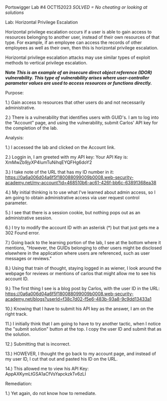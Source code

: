 Portswigger Lab #4 OCT152023 *SOLVED = No cheating or looking at solutions*

Lab: Horizontal Privilege Escalation

Horizontal privilege escalation occurs if a user is able to gain access to resources belonging to another user, instead of their own resources of that type. For example, if an employee can access the records of other employees as well as their own, then this is horizontal privilege escalation.

Horizontal privilege escalation attacks may use similar types of exploit methods to vertical privilege escalation. 

<b>Note</b>
<b>*This is an example of an insecure direct object reference (IDOR) vulnerability. This type of vulnerability arises where user-controller parameter values are used to access resources or functions directly.*</b>

Purpose: 

1.) Gain access to resources that other users do and not necessarily administrative.

2.) There is a vulnerability that identifies users with GUID's. I am to log into the "Account" page, and using the vulnerability, submit Carlos' API key for the completion of the lab.

Analysis: 
    
1.) I accessed the lab and clicked on the Account link.

2.) Loggin in, I am greeted with my API key: Your API Key is: XmMwZb9jyXP4lumTuNihqEYQFHg6doY2

3.) I take note of the URL that has my ID number in it: https://0a6a006d04a6f5f180088099009b0008.web-security-academy.net/my-account?id=468510b6-ac61-426f-bb6c-63891368ea38

4.) My initial thinking is to use what I've learned about admin access, so I am going to obtain administrative access via user request control parameter.

5.) I see that there is a session cookie, but nothing pops out as an administrative session. 

6.) I try to modify the account ID with an asterisk (*) but that just gets me a 302 Found error.

7.) Going back to the learning portion of the lab, I see at the bottom where it mentions, "However, the GUIDs belonging to other users might be disclosed elsewhere in the application where users are referenced, such as user messages or reviews."

8.) Using that train of thought, staying logged in as wiener, I look around the webpage for reviews or mentions of carlos that might allow me to see his account ID.

9.) The first thing I see is a blog post by Carlos, with the user ID in the URL: https://0a6a006d04a6f5f180088099009b0008.web-security-academy.net/blogs?userId=f38c7d02-f5e6-483b-93a8-9c9dd13433a1

10.) Knowing that I have to submit his API key as the answer, I am on the right track.

11.) I initially think that I am going to have to try another tactic, when I notice the "submit solution" button at the top. I copy the user ID and submit that as the solution.

12.) Submitting that is incorrect.

13.) HOWEVER, I thought the go back to my account page, and instead of my user ID, I cut that out and pasted his ID on the URL. 

14.) This allowed me to view his API Key: AppAXKymLtGSA1aCfVsYapckzkTv6zLI



Remediation: 
    
1.) Yet again, do not know how to remediate.
